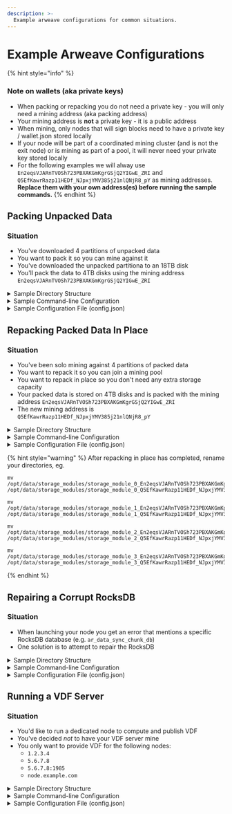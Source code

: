 ```yaml
---
description: >-
  Example arweave configurations for common situations.
---
```


# Example Arweave Configurations

{% hint style="info" %}
### Note on wallets (aka private keys)
- When packing or repacking you do not need a private key - you will only need a mining address (aka packing address)
- Your mining address is **not** a private key - it is a public address
- When mining, only nodes that will sign blocks need to have a private key / wallet.json stored locally
- If your node will be part of a coordinated mining cluster (and is not the exit node) or is mining as part of a pool, it will never need your private key stored locally
- For the following examples we will alway use `En2eqsVJARnTVOSh723PBXAKGmKgrGSjQ2YIGwE_ZRI` and `Q5EfKawrRazp11HEDf_NJpxjYMV385j21nlQNjR8_pY` as mining addresses. **Replace them with your own address(es) before running the sample commands.**
{% endhint %}

## Packing Unpacked Data

### Situation
- You've downloaded 4 partitions of unpacked data
- You want to pack it so you can mine against it
- You've downloaded the unpacked partitiona to an 18TB disk
- You'll pack the data to 4TB disks using the mining address `En2eqsVJARnTVOSh723PBXAKGmKgrGSjQ2YIGwE_ZRI`

<details>
<summary>Sample Directory Structure</summary>

- Unpacked data mount point: `/mnt/unpacked`
- Mount points for 4TB disks that will store the packed data:
    - `/mnt/packed0`
    - `/mnt/packed1`
    - `/mnt/packed2`
    - `/mnt/packed3`
- `data_dir`: `/opt/data`
- Store module symlinks:
    - `/opt/data/storage_modules/storage_module_0_unpacked` -> `/mnt/unpacked/storage_module_0_unpacked`
    - `/opt/data/storage_modules/storage_module_1_unpacked` -> `/mnt/unpacked/storage_module_1_unpacked`
    - `/opt/data/storage_modules/storage_module_2_unpacked` -> `/mnt/unpacked/storage_module_2_unpacked`
    - `/opt/data/storage_modules/storage_module_3_unpacked` -> `/mnt/unpacked/storage_module_3_unpacked`
    - `/opt/data/storage_modules/storage_module_0_En2eqsVJARnTVOSh723PBXAKGmKgrGSjQ2YIGwE_ZRI` ->  `/mnt/packed0`
    - `/opt/data/storage_modules/storage_module_1_En2eqsVJARnTVOSh723PBXAKGmKgrGSjQ2YIGwE_ZRI` ->  `/mnt/packed1`
    - `/opt/data/storage_modules/storage_module_2_En2eqsVJARnTVOSh723PBXAKGmKgrGSjQ2YIGwE_ZRI` ->  `/mnt/packed2`
    - `/opt/data/storage_modules/storage_module_3_En2eqsVJARnTVOSh723PBXAKGmKgrGSjQ2YIGwE_ZRI` ->  `/mnt/packed3`
- Wallets: no wallet.json needed since you are only packing
</details>

<details>
<summary>Sample Command-line Configuration</summary>

```
./bin/start \
    peer ams-1.eu-central-1.arweave.net \
    peer blr-1.ap-central-1.arweave.net \
    peer fra-1.eu-central-2.arweave.net
    peer sfo-1.na-west-1.arweave.net \
    peer sgp-1.ap-central-2.arweave.net \
    data_dir /opt/data \
    sync_jobs 200 \
    mining_addr En2eqsVJARnTVOSh723PBXAKGmKgrGSjQ2YIGwE_ZRI \
    storage_module 0,unpacked \
    storage_module 0,En2eqsVJARnTVOSh723PBXAKGmKgrGSjQ2YIGwE_ZRI \
    storage_module 1,unpacked \
    storage_module 1,En2eqsVJARnTVOSh723PBXAKGmKgrGSjQ2YIGwE_ZRI \
    storage_module 2,unpacked \
    storage_module 2,En2eqsVJARnTVOSh723PBXAKGmKgrGSjQ2YIGwE_ZRI \
    storage_module 3,unpacked \
    storage_module 3,En2eqsVJARnTVOSh723PBXAKGmKgrGSjQ2YIGwE_ZRI 
```
</details>

<details>
<summary>Sample Configuration File (config.json)</summary>

```
{
    "peers": [
      "ams-1.eu-central-1.arweave.net",
      "blr-1.ap-central-1.arweave.net",
      "fra-1.eu-central-2.arweave.net",
      "sfo-1.na-west-1.arweave.net",
      "sgp-1.ap-central-2.arweave.net"
    ],

    "data_dir": "/opt/data",

    "storage_modules": [
        "0,unpacked",
        "0,En2eqsVJARnTVOSh723PBXAKGmKgrGSjQ2YIGwE_ZRI",
        "1,unpacked",
        "1,En2eqsVJARnTVOSh723PBXAKGmKgrGSjQ2YIGwE_ZRI",
        "2,unpacked",
        "2,En2eqsVJARnTVOSh723PBXAKGmKgrGSjQ2YIGwE_ZRI",
        "3,unpacked",
        "3,En2eqsVJARnTVOSh723PBXAKGmKgrGSjQ2YIGwE_ZRI"
    ],
     
    "mining_addr": "En2eqsVJARnTVOSh723PBXAKGmKgrGSjQ2YIGwE_ZRI",

    "sync_jobs": 200
}
```
</details>

## Repacking Packed Data In Place

### Situation
- You've been solo mining against 4 partitions of packed data
- You want to repack it so you can join a mining pool
- You want to repack in place so you don't need any extra storage capacity
- Your packed data is stored on 4TB disks and is packed with the mining address `En2eqsVJARnTVOSh723PBXAKGmKgrGSjQ2YIGwE_ZRI`
- The new mining address is `Q5EfKawrRazp11HEDf_NJpxjYMV385j21nlQNjR8_pY`


<details>
<summary>Sample Directory Structure</summary>

- Mount points for 4TB disks that store your packed data:
    - `/mnt/packed0`
    - `/mnt/packed1`
    - `/mnt/packed2`
    - `/mnt/packed3`
- `data_dir`: `/opt/data`
- Store module symlinks:
    - `/opt/data/storage_modules/storage_module_0_En2eqsVJARnTVOSh723PBXAKGmKgrGSjQ2YIGwE_ZRI` ->  `/mnt/packed0`
    - `/opt/data/storage_modules/storage_module_1_En2eqsVJARnTVOSh723PBXAKGmKgrGSjQ2YIGwE_ZRI` ->  `/mnt/packed1`
    - `/opt/data/storage_modules/storage_module_2_En2eqsVJARnTVOSh723PBXAKGmKgrGSjQ2YIGwE_ZRI` ->  `/mnt/packed2`
    - `/opt/data/storage_modules/storage_module_3_En2eqsVJARnTVOSh723PBXAKGmKgrGSjQ2YIGwE_ZRI` ->  `/mnt/packed3`
- Wallets: no wallet.json needed since you are only packing
</details>

<details>
<summary>Sample Command-line Configuration</summary>

```
./bin/start \
    peer ams-1.eu-central-1.arweave.net \
    peer blr-1.ap-central-1.arweave.net \
    peer fra-1.eu-central-2.arweave.net \
    peer sfo-1.na-west-1.arweave.net \
    peer sgp-1.ap-central-2.arweave.net \
    data_dir /opt/data \
    sync_jobs 200 \
    mining_addr Q5EfKawrRazp11HEDf_NJpxjYMV385j21nlQNjR8_pY \
    storage_module 0,En2eqsVJARnTVOSh723PBXAKGmKgrGSjQ2YIGwE_ZRI,repack_in_place,Q5EfKawrRazp11HEDf_NJpxjYMV385j21nlQNjR8_pY \
    storage_module 1,En2eqsVJARnTVOSh723PBXAKGmKgrGSjQ2YIGwE_ZRI,repack_in_place,Q5EfKawrRazp11HEDf_NJpxjYMV385j21nlQNjR8_pY \
    storage_module 2,En2eqsVJARnTVOSh723PBXAKGmKgrGSjQ2YIGwE_ZRI,repack_in_place,Q5EfKawrRazp11HEDf_NJpxjYMV385j21nlQNjR8_pY \
    storage_module 3,En2eqsVJARnTVOSh723PBXAKGmKgrGSjQ2YIGwE_ZRI,repack_in_place,Q5EfKawrRazp11HEDf_NJpxjYMV385j21nlQNjR8_pY 
```
</details>

<details>
<summary>Sample Configuration File (config.json)</summary>

```
{
    "peers": [
      "ams-1.eu-central-1.arweave.net",
      "blr-1.ap-central-1.arweave.net",
      "fra-1.eu-central-2.arweave.net",
      "sfo-1.na-west-1.arweave.net",
      "sgp-1.ap-central-2.arweave.net"
    ],

    "data_dir": "/opt/data",

    "storage_modules": [
        "0,En2eqsVJARnTVOSh723PBXAKGmKgrGSjQ2YIGwE_ZRI,repack_in_place,Q5EfKawrRazp11HEDf_NJpxjYMV385j21nlQNjR8_pY",
        "1,En2eqsVJARnTVOSh723PBXAKGmKgrGSjQ2YIGwE_ZRI,repack_in_place,Q5EfKawrRazp11HEDf_NJpxjYMV385j21nlQNjR8_pY",
        "2,En2eqsVJARnTVOSh723PBXAKGmKgrGSjQ2YIGwE_ZRI,repack_in_place,Q5EfKawrRazp11HEDf_NJpxjYMV385j21nlQNjR8_pY",
        "3,En2eqsVJARnTVOSh723PBXAKGmKgrGSjQ2YIGwE_ZRI,repack_in_place,Q5EfKawrRazp11HEDf_NJpxjYMV385j21nlQNjR8_pY"
    ],
     
    "mining_addr": "Q5EfKawrRazp11HEDf_NJpxjYMV385j21nlQNjR8_pY",

    "sync_jobs": 200
  }

```
</details>

{% hint style="warning" %}
After repacking in place has completed, rename your directories, eg.
```
mv /opt/data/storage_modules/storage_module_0_En2eqsVJARnTVOSh723PBXAKGmKgrGSjQ2YIGwE_ZR /opt/data/storage_modules/storage_module_0_Q5EfKawrRazp11HEDf_NJpxjYMV385j21nlQNjR8_pY

mv /opt/data/storage_modules/storage_module_1_En2eqsVJARnTVOSh723PBXAKGmKgrGSjQ2YIGwE_ZR /opt/data/storage_modules/storage_module_1_Q5EfKawrRazp11HEDf_NJpxjYMV385j21nlQNjR8_pY

mv /opt/data/storage_modules/storage_module_2_En2eqsVJARnTVOSh723PBXAKGmKgrGSjQ2YIGwE_ZR /opt/data/storage_modules/storage_module_2_Q5EfKawrRazp11HEDf_NJpxjYMV385j21nlQNjR8_pY

mv /opt/data/storage_modules/storage_module_3_En2eqsVJARnTVOSh723PBXAKGmKgrGSjQ2YIGwE_ZR /opt/data/storage_modules/storage_module_3_Q5EfKawrRazp11HEDf_NJpxjYMV385j21nlQNjR8_pY
```

{% endhint %}


## Repairing a Corrupt RocksDB

### Situation
- When launching your node you get an error that mentions a specific RocksDB database (e.g. `ar_data_sync_chunk_db`)
- One solution is to attempt to repair the RocksDB


<details>
<summary>Sample Directory Structure</summary>

- 4TB disk for partition 0: /mnt/packed0
- data_dir: /opt/data
- Store module symlinks:
  - `/opt/data/storage_modules/storage_module_0_En2eqsVJARnTVOSh723PBXAKGmKgrGSjQ2YIGwE_ZRI` ->  `/mnt/packed0`
- RocksDB location:
  - `/opt/data/storage_modules/storage_module_0_En2eqsVJARnTVOSh723PBXAKGmKgrGSjQ2YIGwE_ZRI/rocksdb/ar_data_sync_chunk_db`

</details>

<details>
<summary>Sample Command-line Configuration</summary>

```
./bin/start \
    peer ams-1.eu-central-1.arweave.net \
    peer blr-1.ap-central-1.arweave.net \
    peer fra-1.eu-central-2.arweave.net \
    peer sfo-1.na-west-1.arweave.net \
    peer sgp-1.ap-central-2.arweave.net \
    data_dir /opt/data \
    sync_jobs 200 \
    mining_addr En2eqsVJARnTVOSh723PBXAKGmKgrGSjQ2YIGwE_ZRI \
    storage_module 0,En2eqsVJARnTVOSh723PBXAKGmKgrGSjQ2YIGwE_ZRI \
    repair_rocksdb /opt/data/storage_modules/storage_module_0_En2eqsVJARnTVOSh723PBXAKGmKgrGSjQ2YIGwE_ZRI/rocksdb/ar_data_sync_chunk_db
```
</details>

<details>
<summary>Sample Configuration File (config.json)</summary>

```
{
    "peers": [
      "ams-1.eu-central-1.arweave.net",
      "blr-1.ap-central-1.arweave.net",
      "fra-1.eu-central-2.arweave.net",
      "sfo-1.na-west-1.arweave.net",
      "sgp-1.ap-central-2.arweave.net"
    ],

    "data_dir": "/opt/data",

    "storage_modules": [
        "0,En2eqsVJARnTVOSh723PBXAKGmKgrGSjQ2YIGwE_ZRI"
    ],
     
    "mining_addr": "En2eqsVJARnTVOSh723PBXAKGmKgrGSjQ2YIGwE_ZRI",

    "repair_rocksdb": [
        "/opt/data/storage_modules/storage_module_0_En2eqsVJARnTVOSh723PBXAKGmKgrGSjQ2YIGwE_ZRI/rocksdb/ar_data_sync_chunk_db
    ],

    "sync_jobs": 200
  }

```
</details>

## Running a VDF Server

### Situation
- You'd like to run a dedicated node to compute and publish VDF
- You've decided *not* to have your VDF server mine
- You only want to provide VDF for the following nodes:
  - `1.2.3.4`
  - `5.6.7.8`
  - `5.6.7.8:1985`
  - `node.example.com`

<details>
<summary>Sample Directory Structure</summary>

- `data_dir`: `/opt/data`
- Store module symlinks: None
- Wallets: no wallet.json needed since you will not be signing any blocks
</details>

<details>
<summary>Sample Command-line Configuration</summary>

```
./bin/start \
    peer ams-1.eu-central-1.arweave.net \
    peer blr-1.ap-central-1.arweave.net \
    peer fra-1.eu-central-2.arweave.net \
    peer sfo-1.na-west-1.arweave.net \
    peer sgp-1.ap-central-2.arweave.net \
    data_dir /opt/data \
    vdf_client_peer 1.2.3.4 \
    vdf_client_peer 5.6.7.8 \
    vdf_client_peer 5.6.7.8:1985 \
    vdf_client_peer node.example.com
```
</details>

<details>
<summary>Sample Configuration File (config.json)</summary>

```
{
    "peers": [
      "ams-1.eu-central-1.arweave.net",
      "blr-1.ap-central-1.arweave.net",
      "fra-1.eu-central-2.arweave.net",
      "sfo-1.na-west-1.arweave.net",
      "sgp-1.ap-central-2.arweave.net"
    ],

    "data_dir": "/opt/data",

    "vdf_client_peers": [
        "1.2.3.4",
        "5.6.7.8",
        "5.6.7.8:1985",
        "node.example.com"
    ]
}
```
</details>